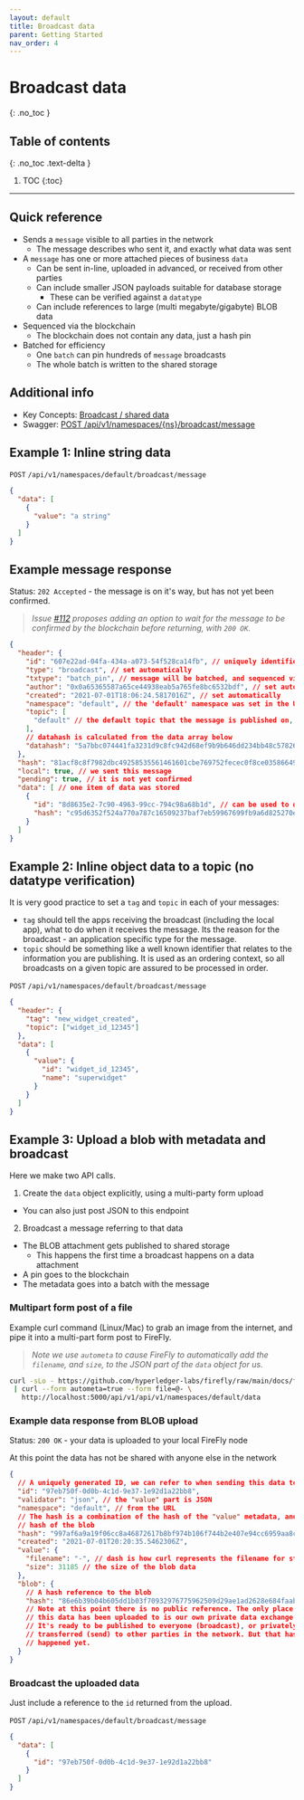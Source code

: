 ```yaml
---
layout: default
title: Broadcast data
parent: Getting Started
nav_order: 4
---
```


# Broadcast data
{: .no_toc }

## Table of contents
{: .no_toc .text-delta }

1. TOC
{:toc}

---

## Quick reference

- Sends a `message` visible to all parties in the network
  - The message describes who sent it, and exactly what data was sent
- A `message` has one or more attached pieces of business `data`
  - Can be sent in-line, uploaded in advanced, or received from other parties
  - Can include smaller JSON payloads suitable for database storage
    - These can be verified against a `datatype`
  - Can include references to large (multi megabyte/gigabyte) BLOB data
- Sequenced via the blockchain
  - The blockchain does not contain any data, just a hash pin
- Batched for efficiency
  - One `batch` can pin hundreds of `message` broadcasts
  - The whole batch is written to the shared storage

## Additional info

- Key Concepts: [Broadcast / shared data](/keyconcepts/broadcast.html)
- Swagger: [POST /api/v1/namespaces/{ns}/broadcast/message](/swagger/swagger.html#/default/postBroadcastMessage)

## Example 1: Inline string data

`POST` `/api/v1/namespaces/default/broadcast/message`

```json
{
  "data": [
    {
      "value": "a string"
    }
  ]
}
```

## Example message response

Status: `202 Accepted` - the message is on it's way, but has not yet been confirmed.

> _Issue [#112](https://github.com/hyperledger-labs/firefly/issues/112) proposes adding
> an option to wait for the message to be confirmed by the blockchain before returning,
> with `200 OK`._

```json
{
  "header": {
    "id": "607e22ad-04fa-434a-a073-54f528ca14fb", // uniquely identifies this broadcast message
    "type": "broadcast", // set automatically
    "txtype": "batch_pin", // message will be batched, and sequenced via the blockchain
    "author": "0x0a65365587a65ce44938eab5a765fe8bc6532bdf", // set automatically in this example to the node org
    "created": "2021-07-01T18:06:24.5817016Z", // set automatically
    "namespace": "default", // the 'default' namespace was set in the URL
    "topic": [
      "default" // the default topic that the message is published on, if no topic is set
    ],
    // datahash is calculated from the data array below
    "datahash": "5a7bbc074441fa3231d9c8fc942d68ef9b9b646dd234bb48c57826dc723b26fd"
  },
  "hash": "81acf8c8f7982dbc49258535561461601cbe769752fecec0f8ce0358664979e6", // hash of the header
  "local": true, // we sent this message
  "pending": true, // it is not yet confirmed
  "data": [ // one item of data was stored
    {
      "id": "8d8635e2-7c90-4963-99cc-794c98a68b1d", // can be used to query the data in the future
      "hash": "c95d6352f524a770a787c16509237baf7eb59967699fb9a6d825270e7ec0eacf" // sha256 hash of `"a string"`
    }
  ]
}
```

## Example 2: Inline object data to a topic (no datatype verification)

It is very good practice to set a `tag` and `topic` in each of your messages:

- `tag` should tell the apps receiving the broadcast (including the local app), what
  to do when it receives the message. Its the reason for the broadcast - an
  application specific type for the message.
- `topic` should be something like a well known identifier that relates to the
  information you are publishing. It is used as an ordering context, so all
  broadcasts on a given topic are assured to be processed in order.

`POST` `/api/v1/namespaces/default/broadcast/message`

```json
{
  "header": {
    "tag": "new_widget_created",
    "topic": ["widget_id_12345"]
  },
  "data": [
    {
      "value": {
        "id": "widget_id_12345",
        "name": "superwidget"
      }
    }
  ]
}
```

## Example 3: Upload a blob with metadata and broadcast

Here we make two API calls.
1. Create the `data` object explicitly, using a multi-party form upload
- You can also just post JSON to this endpoint
2. Broadcast a message referring to that data
- The BLOB attachment gets published to shared storage
  - This happens the first time a broadcast happens on a data attachment
- A pin goes to the blockchain
- The metadata goes into a batch with the message

### Multipart form post of a file

Example curl command (Linux/Mac) to grab an image from the internet,
and pipe it into a multi-part form post to FireFly.

> _Note we use `autometa` to cause FireFly to automatically add
> the `filename`, and `size`, to the JSON part of the `data` object for us._

```sh
curl -sLo - https://github.com/hyperledger-labs/firefly/raw/main/docs/firefly_logo.png \
 | curl --form autometa=true --form file=@- \
   http://localhost:5000/api/v1/api/v1/namespaces/default/data
```

### Example data response from BLOB upload

Status: `200 OK` - your data is uploaded to your local FireFly node

At this point the data has not be shared with anyone else in the network

```json
{
  // A uniquely generated ID, we can refer to when sending this data to other parties
  "id": "97eb750f-0d0b-4c1d-9e37-1e92d1a22bb8",
  "validator": "json", // the "value" part is JSON
  "namespace": "default", // from the URL
  // The hash is a combination of the hash of the "value" metadata, and the
  // hash of the blob
  "hash": "997af6a9a19f06cc8a46872617b8bf974b106f744b2e407e94cc6959aa8cf0b8",
  "created": "2021-07-01T20:20:35.5462306Z",
  "value": {
    "filename": "-", // dash is how curl represents the filename for stdin
    "size": 31185 // the size of the blob data
  },
  "blob": {
    // A hash reference to the blob
    "hash": "86e6b39b04b605dd1b03f70932976775962509d29ae1ad2628e684faabe48136"
    // Note at this point there is no public reference. The only place
    // this data has been uploaded to is our own private data exchange.
    // It's ready to be published to everyone (broadcast), or privately
    // transferred (send) to other parties in the network. But that hasn't
    // happened yet.
  }
}
```

### Broadcast the uploaded data

Just include a reference to the `id` returned from the upload.

`POST` `/api/v1/namespaces/default/broadcast/message`

```json
{
  "data": [
    {
      "id": "97eb750f-0d0b-4c1d-9e37-1e92d1a22bb8"
    }
  ]
}
```
